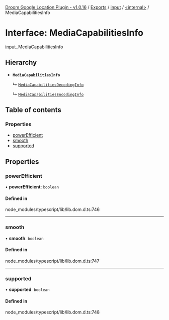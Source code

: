 [Droom Google Location Plugin - v1.0.16](../README.md) / [Exports](../modules.md) / [input](../modules/input.md) / [<internal\>](../modules/input._internal_.md) / MediaCapabilitiesInfo

# Interface: MediaCapabilitiesInfo

[input](../modules/input.md).[<internal>](../modules/input._internal_.md).MediaCapabilitiesInfo

## Hierarchy

- **`MediaCapabilitiesInfo`**

  ↳ [`MediaCapabilitiesDecodingInfo`](input._internal_.MediaCapabilitiesDecodingInfo.md)

  ↳ [`MediaCapabilitiesEncodingInfo`](input._internal_.MediaCapabilitiesEncodingInfo.md)

## Table of contents

### Properties

- [powerEfficient](input._internal_.MediaCapabilitiesInfo.md#powerefficient)
- [smooth](input._internal_.MediaCapabilitiesInfo.md#smooth)
- [supported](input._internal_.MediaCapabilitiesInfo.md#supported)

## Properties

### powerEfficient

• **powerEfficient**: `boolean`

#### Defined in

node_modules/typescript/lib/lib.dom.d.ts:746

___

### smooth

• **smooth**: `boolean`

#### Defined in

node_modules/typescript/lib/lib.dom.d.ts:747

___

### supported

• **supported**: `boolean`

#### Defined in

node_modules/typescript/lib/lib.dom.d.ts:748
